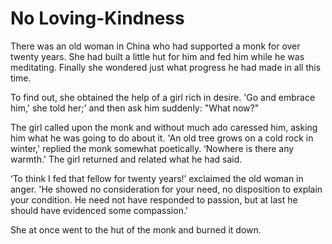 # No Loving-Kindness

There was an old woman in China who had supported a monk for over twenty years. She had built a little hut for him and fed him while he was meditating. Finally she wondered just what progress he had made in all this time.

To find out, she obtained the help of a girl rich in desire. 'Go and embrace him,' she told her;' and then ask him suddenly: "What now?"

The girl called upon the monk and without much ado caressed him, asking him what he was going to do about it. 'An old tree grows on a cold rock in winter,' replied the monk somewhat poetically. ‘Nowhere is there any warmth.' The girl returned and related what he had said.

‘To think I fed that fellow for twenty years!’ exclaimed the old woman in anger. 'He showed no consideration for your need, no disposition to explain your condition. He need not have responded to passion, but at last he should have evidenced some compassion.'

She at once went to the hut of the monk and burned it down.
